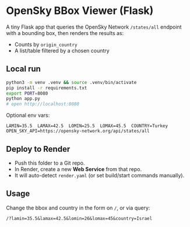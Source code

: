 # OpenSky BBox Viewer (Flask)

A tiny Flask app that queries the OpenSky Network `/states/all` endpoint with a bounding box,
then renders the results as:
- Counts by `origin_country`
- A list/table filtered by a chosen country

## Local run

```bash
python3 -m venv .venv && source .venv/bin/activate
pip install -r requirements.txt
export PORT=8080
python app.py
# open http://localhost:8080
```

Optional env vars:
```
LAMIN=35.5  LAMAX=42.5  LOMIN=25.5  LOMAX=45.5  COUNTRY=Turkey
OPEN_SKY_API=https://opensky-network.org/api/states/all
```

## Deploy to Render

- Push this folder to a Git repo.
- In Render, create a new **Web Service** from that repo.
- It will auto-detect `render.yaml` (or set build/start commands manually).

## Usage

Change the bbox and country in the form on `/`, or via query:
```
/?lamin=35.5&lamax=42.5&lomin=26&lomax=45&country=Israel
```
